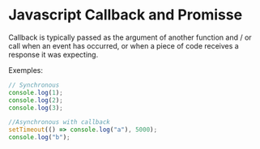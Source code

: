 # Javascript Callback and Promisse

Callback is typically passed as the argument of another function and / or call when an event has occurred, or when a piece of code receives a response it was expecting.

Exemples:

```javascript
// Synchronous
console.log(1);
console.log(2);
console.log(3);
```

```javascript
//Asynchronous with callback
setTimeout(() => console.log("a"), 5000);
console.log("b");
```